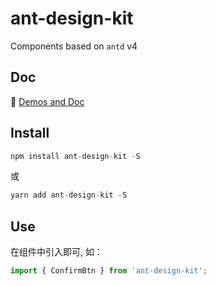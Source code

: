 # ant-design-kit

Components based on `antd` v4

## Doc

📙 [Demos and Doc](https://zlinggnilz.github.io/ant-design-kit/)

## Install

```js
npm install ant-design-kit -S
```

或

```js
yarn add ant-design-kit -S
```

## Use

在组件中引入即可, 如：

```js
import { ConfirmBtn } from 'ant-design-kit';
```
